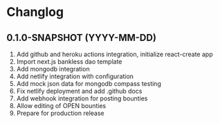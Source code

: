 # Changlog

## 0.1.0-SNAPSHOT (YYYY-MM-DD)

1. Add github and heroku actions integration, initialize react-create app
2. Import next.js bankless dao template
3. Add mongodb integration
4. Add netlify integration with configuration
5. Add mock json data for mongodb compass testing
6. Fix netlify deployment and add .github docs
7. Add webhook integration for posting bounties
8. Allow editing of OPEN bounties
9. Prepare for production release
